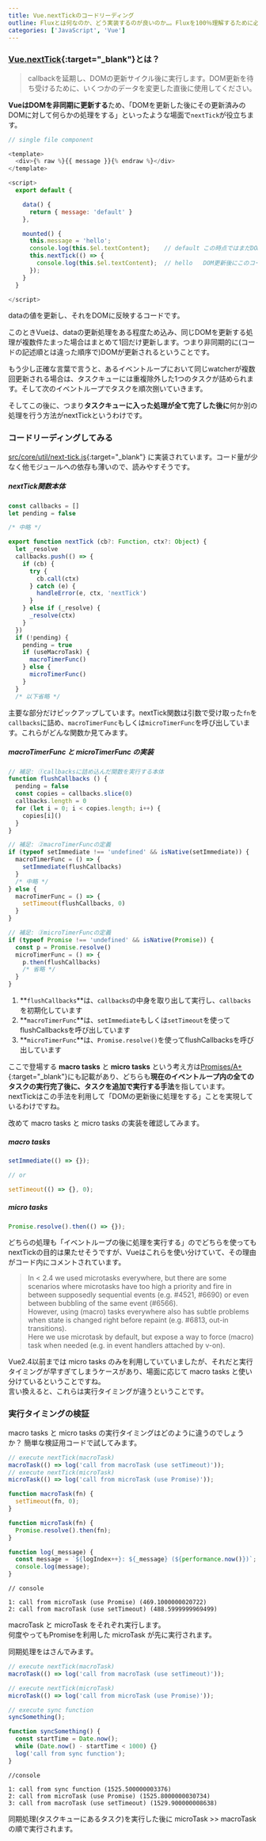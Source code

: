 ```yaml
---
title: Vue.nextTickのコードリーディング
outline: Fluxとは何なのか、どう実装するのが良いのか…。Fluxを100％理解するために必要なことを整理してみました。「なんとなく理解している」から「ちゃんと理解している」にステップアップするためのFlux再入門話でもあります。
categories: ['JavaScript', 'Vue']
---
```



### [Vue.nextTick](https://jp.vuejs.org/v2/api/#Vue-nextTick){:target="_blank"}とは？

> callbackを延期し、DOMの更新サイクル後に実行します。DOM更新を待ち受けるために、いくつかのデータを変更した直後に使用してください。

**VueはDOMを非同期に更新する**ため、「DOMを更新した後にその更新済みのDOMに対して何らかの処理をする」といったような場面で`nextTick`が役立ちます。


```js
// single file component

<template>
  <div>{% raw %}{{ message }}{% endraw %}</div>
</template>

<script>
  export default {

    data() {
      return { message: 'default' }
    },

    mounted() {
      this.message = 'hello';
      console.log(this.$el.textContent);    // default この時点ではまだDOMは更新されていない
      this.nextTick(() => {
        console.log(this.$el.textContent);  // hello   DOM更新後にこのコードに到達する 
      });  
    }
  }

</script>
```
dataの値を更新し、それをDOMに反映するコードです。

このときVueは、dataの更新処理をある程度ため込み、同じDOMを更新する処理が複数件たまった場合はまとめて1回だけ更新します。つまり非同期的に(コードの記述順とは違った順序で)DOMが更新されるということです。

もう少し正確な言葉で言うと、あるイベントループにおいて同じwatcherが複数回更新される場合は、タスクキューには重複除外した1つのタスクが詰められます。そして次のイベントループでタスクを順次捌いていきます。

そしてこの後に、つまり**タスクキューに入った処理が全て完了した後に**何か別の処理を行う方法がnextTickというわけです。


### コードリーディングしてみる

[src/core/util/next-tick.js](https://github.com/vuejs/vue/blob/dev/src/core/util/next-tick.js){:target="_blank"} に実装されています。コード量が少なく他モジュールへの依存も薄いので、読みやすそうです。

##### nextTick関数本体

```js
const callbacks = []
let pending = false

/* 中略 */

export function nextTick (cb?: Function, ctx?: Object) {
  let _resolve
  callbacks.push(() => {
    if (cb) {
      try {
        cb.call(ctx)
      } catch (e) {
        handleError(e, ctx, 'nextTick')
      }
    } else if (_resolve) {
      _resolve(ctx)
    }
  })
  if (!pending) {
    pending = true
    if (useMacroTask) {
      macroTimerFunc()
    } else {
      microTimerFunc()
    }
  }
  /* 以下省略 */
```

主要な部分だけピックアップしています。nextTick関数は引数で受け取った`fn`を`callbacks`に詰め、`macroTimerFunc`もしくは`microTimerFunc`を呼び出しています。これらがどんな関数か見てみます。

##### macroTimerFunc と microTimerFunc の実装

```js
// 補足: ①callbacksに詰め込んだ関数を実行する本体
function flushCallbacks () {
  pending = false
  const copies = callbacks.slice(0)
  callbacks.length = 0
  for (let i = 0; i < copies.length; i++) {
    copies[i]()
  }
}

// 補足: ②macroTimerFuncの定義
if (typeof setImmediate !== 'undefined' && isNative(setImmediate)) {
  macroTimerFunc = () => {
    setImmediate(flushCallbacks)
  }
  /* 中略 */
} else {
  macroTimerFunc = () => {
    setTimeout(flushCallbacks, 0)
  }
}

// 補足: ③microTimerFuncの定義
if (typeof Promise !== 'undefined' && isNative(Promise)) {
  const p = Promise.resolve()
  microTimerFunc = () => {
    p.then(flushCallbacks)
    /* 省略 */
  }
} 
```

1. **`flushCallbacks`**は、`callbacks`の中身を取り出して実行し、`callbacks`を初期化しています
2. **`macroTimerFunc`**は、`setImmediate`もしくは`setTimeout`を使ってflushCallbacksを呼び出しています
3. **`microTimerFunc`**は、`Promise.resolve()`を使ってflushCallbacksを呼び出しています

ここで登場する **macro tasks** と **micro tasks** という考え方は[Promises/A+](https://promisesaplus.com/#point-67){:target="_blank"}にも記載があり、どちらも**現在のイベントループ内の全てのタスクの実行完了後に、タスクを追加で実行する手法**を指しています。  
nextTickはこの手法を利用して「DOMの更新後に処理をする」ことを実現しているわけですね。

改めて macro tasks と micro tasks の実装を確認してみます。

##### macro tasks

```js
setImmediate(() => {});

// or

setTimeout(() => {}, 0);
```

<p></p>

##### micro tasks

```js
Promise.resolve().then(() => {});
```

<p></p>

どちらの処理も「イベントループの後に処理を実行する」のでどちらを使ってもnextTickの目的は果たせそうですが、Vueはこれらを使い分けていて、その理由がコード内にコメントされています。

> In < 2.4 we used microtasks everywhere, but there are some scenarios where microtasks have too high a priority and fire in between supposedly sequential events (e.g. #4521, #6690) or even between bubbling of the same event (#6566).   
> However, using (macro) tasks everywhere also has subtle problems when state is changed right before repaint (e.g. #6813, out-in transitions).  
> Here we use microtask by default, but expose a way to force (macro) task when needed (e.g. in event handlers attached by v-on).

Vue2.4以前までは micro tasks のみを利用していていましたが、それだと実行タイミングが早すぎてしまうケースがあり、場面に応じて macro tasks と使い分けているということですね。  
言い換えると、これらは実行タイミングが違うということです。

### 実行タイミングの検証

macro tasks と micro tasks の実行タイミングはどのように違うのでしょうか？ 簡単な検証用コードで試してみます。

```js
// execute nextTick(macroTask)
macroTask(() => log('call from macroTask (use setTimeout)'));
// execute nextTick(microTask)
microTask(() => log('call from microTask (use Promise)'));

function macroTask(fn) {
  setTimeout(fn, 0);
}

function microTask(fn) {
  Promise.resolve().then(fn);
}

function log(_message) {
  const message = `${logIndex++}: ${_message} (${performance.now()})`;
  console.log(message);
}
```


```plain
// console

1: call from microTask (use Promise) (469.1000000020722)
2: call from macroTask (use setTimeout) (488.5999999969499)
```
macroTask と microTask をそれぞれ実行します。  
何度やってもPromiseを利用した microTask が先に実行されます。

<p></p>

同期処理をはさんでみます。

```js
// execute nextTick(macroTask)
macroTask(() => log('call from macroTask (use setTimeout)'));

// execute nextTick(microTask)
microTask(() => log('call from microTask (use Promise)'));

// execute sync function
syncSomething();

function syncSomething() {
  const startTime = Date.now();
  while (Date.now() - startTime < 1000) {}
  log('call from sync function');
}
```

```plain
//console

1: call from sync function (1525.500000003376)
2: call from microTask (use Promise) (1525.8000000030734)
3: call from macroTask (use setTimeout) (1529.900000008638)
```
同期処理(タスクキューにあるタスク)を実行した後に microTask >> macroTask の順で実行されます。

